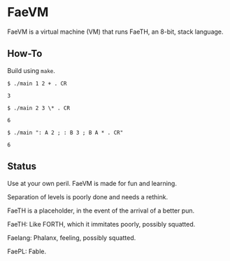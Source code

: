 # FaeVM

FaeVM is a virtual machine (VM) that runs FaeTH, an 8-bit, stack language.

## How-To

Build using `make`.

`$ ./main 1 2 + . CR`

`3`

`$ ./main 2 3 \* . CR`

`6`

`$ ./main ": A 2 ; : B 3 ; B A * . CR"`

`6`

## Status

Use at your own peril. FaeVM is made for fun and learning.

Separation of levels is poorly done and needs a rethink.

FaeTH is a placeholder, in the event of the arrival of a better pun.

FaeTH: Like FORTH, which it immitates poorly, possibly squatted.

Faelang: Phalanx, feeling, possibly squatted.

FaePL: Fable.


